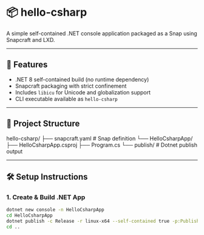 # 📦 hello-csharp

A simple self-contained .NET console application packaged as a Snap using Snapcraft and LXD.

---

## 🚀 Features

- .NET 8 self-contained build (no runtime dependency)
- Snapcraft packaging with strict confinement
- Includes `libicu` for Unicode and globalization support
- CLI executable available as `hello-csharp`

---

## 🧱 Project Structure

hello-csharp/
├── snapcraft.yaml # Snap definition
└── HelloCsharpApp/
├── HelloCsharpApp.csproj
├── Program.cs
└── publish/ # Dotnet publish output

---

## 🛠 Setup Instructions

### 1. Create & Build .NET App

```bash
dotnet new console -n HelloCsharpApp
cd HelloCsharpApp
dotnet publish -c Release -r linux-x64 --self-contained true -p:PublishSingleFile=true -o publish
cd ..
